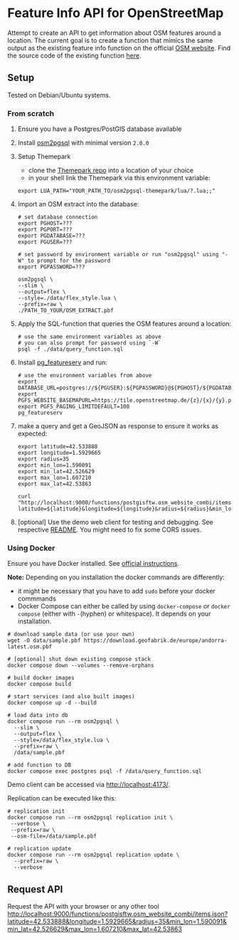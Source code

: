 # Feature Info API for OpenStreetMap

Attempt to create an API to get information about OSM features around a location. The current goal is to create a function that mimics the same output as the existing feature info function on the official [OSM website](https://www.openstreetmap.org). Find the source code of the existing function [here](https://github.com/openstreetmap/openstreetmap-website/blob/6d0c2913326fbfdf3578416853e31d7a950d97ed/app/assets/javascripts/index/query.js#L252-L307).

## Setup

Tested on Debian/Ubuntu systems.

### From scratch

1. Ensure you have a Postgres/PostGIS database available
2. Install [osm2pgsql](https://osm2pgsql.org/) with minimal version `2.0.0`
3. Setup Themepark

    - clone the [Themepark repo](https://github.com/osm2pgsql-dev/osm2pgsql-themepark) into a location of your choice
    - in your shell link the Themepark via this environment variable:

    ```shell
    export LUA_PATH="YOUR_PATH_TO/osm2pgsql-themepark/lua/?.lua;;"
    ```

4. Import an OSM extract into the database:

    ```shell
    # set database connection
    export PGHOST=???
    export PGPORT=???
    export PGDATABASE=???
    export PGUSER=???

    # set password by environment variable or run "osm2pgsql" using "-W" to prompt for the password
    export PGPASSWORD=???

    osm2pgsql \
    --slim \
    --output=flex \
    --style=./data/flex_style.lua \
    --prefix=raw \
    ./PATH_TO_YOUR/OSM_EXTRACT.pbf
    ```

5. Apply the SQL-function that queries the OSM features around a location:

    ```shell
    # use the same environment variables as above
    # you can also prompt for password using `-W`
    psql -f ./data/query_function.sql
    ```

6. Install [pg_featureserv](https://github.com/CrunchyData/pg_featureserv) and run:

    ```shell
    # use the environment variables from above
    export DATABASE_URL=postgres://${PGUSER}:${PGPASSWORD}@${PGHOST}/${PGDATABASE}
    export PGFS_WEBSITE_BASEMAPURL=https://tile.openstreetmap.de/{z}/{x}/{y}.png
    export PGFS_PAGING_LIMITDEFAULT=100
    pg_featureserv
    ```

7. make a query and get a GeoJSON as response to ensure it works as expected:

    ```shell
    export latitude=42.533888
    export longitude=1.5929665
    export radius=35
    export min_lon=1.590091
    export min_lat=42.526629
    export max_lon=1.607210
    export max_lat=42.53863

    curl "http://localhost:9000/functions/postgisftw.osm_website_combi/items.json?latitude=${latitude}&longitude=${longitude}&radius=${radius}&min_lon=${min_lon}&min_lat=${min_lat}&max_lon=${max_lon}&max_lat=${max_lat}"
    ```

8. [optional] Use the demo web client for testing and debugging. See respective [README](web-client/README.md). You might need to fix some CORS issues.

### Using Docker

Ensure you have Docker installed. See [official instructions](https://docs.docker.com/engine/install/debian/).

**Note:** Depending on you installation the docker commands are differently:

- it might be necessary that you have to add `sudo` before your docker commmands
- Docker Compose can either be called by using `docker-compose` or `docker compose` (either with `-`(hyphen) or whitespace). It depends on your installation.

```shell
# download sample data (or use your own)
wget -O data/sample.pbf https://download.geofabrik.de/europe/andorra-latest.osm.pbf

# [optional] shut down existing compose stack
docker compose down --volumes --remove-orphans

# build docker images
docker compose build

# start services (and also built images)
docker compose up -d --build

# load data into db
docker compose run --rm osm2pgsql \
  --slim \
  --output=flex \
  --style=/data/flex_style.lua \
  --prefix=raw \
  /data/sample.pbf

# add function to DB
docker compose exec postgres psql -f /data/query_function.sql
```

Demo client can be accessed via <http://localhost:4173/>.

Replication can be executed like this:

```shell
# replication init
docker compose run --rm osm2pgsql replication init \
 --verbose \
 --prefix=raw \
 --osm-file=/data/sample.pbf

# replication update
docker compose run --rm osm2pgsql replication update \
  --prefix=raw \
  --verbose
```

## Request API

Request the API with your browser or any other tool <http://localhost:9000/functions/postgisftw.osm_website_combi/items.json?latitude=42.533888&longitude=1.5929665&radius=35&min_lon=1.590091&min_lat=42.526629&max_lon=1.607210&max_lat=42.53863>
